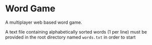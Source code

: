 # Word Game

A multiplayer web based word game. 


A text file containing alphabetically sorted words (1 per line) must be provided in the root directory named `words.txt`
in order to start